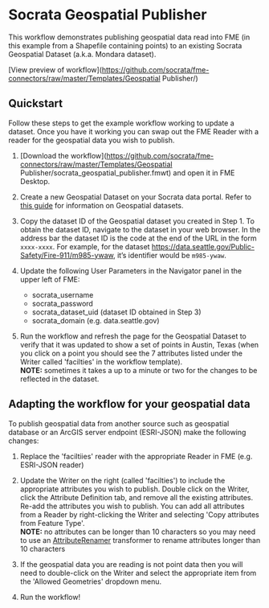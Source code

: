# Socrata Geospatial Publisher

This workflow demonstrates publishing geospatial data read into FME (in this example from a Shapefile containing points) to an existing Socrata Geospatial Dataset (a.k.a. Mondara dataset).

[View preview of workflow](https://github.com/socrata/fme-connectors/raw/master/Templates/Geospatial Publisher/)

## Quickstart

Follow these steps to get the example workflow working to update a dataset. Once you have it working you can swap out the FME Reader with a reader for the geospatial data you wish to publish.

1. [Download the workflow](https://github.com/socrata/fme-connectors/raw/master/Templates/Geospatial Publisher/socrata_geospatial_publisher.fmwt) and open it in FME Desktop.

2. Create a new Geospatial Dataset on your Socrata data portal. Refer to [this guide](https://support.socrata.com/hc/en-us/articles/202950488-Host-geospatial-files-using-Socrata-Mondara) for information on Geospatial datasets.

3. Copy the dataset ID of the Geospatial dataset you created in Step 1. To obtain the dataset ID, navigate to the dataset in your web browser. In the address bar the dataset ID is the code at the end of the URL in the form `xxxx-xxxx`. For example, for the dataset https://data.seattle.gov/Public-Safety/Fire-911/m985-ywaw, it’s identifier would be `m985-ywaw`.

4. Update the following User Parameters in the Navigator panel in the upper left of FME:
    - socrata_username  
    - socrata_password
    - socrata_dataset_uid (dataset ID obtained in Step 3)
    - socrata_domain (e.g. data.seattle.gov)

5. Run the workflow and refresh the page for the Geospatial Dataset to verify that it was updated to show a set of points in Austin, Texas (when you click on a point you should see the 7 attributes listed under the Writer called 'facilties' in the workflow template).  
**NOTE:** sometimes it takes a up to a minute or two for the changes to be reflected in the dataset. 


## Adapting the workflow for your geospatial data

To publish geospatial data from another source such as geospatial database or an ArcGIS server endpoint (ESRI-JSON) make the following changes:

1. Replace the 'faciltiies' reader with the appropriate Reader in FME (e.g. ESRI-JSON reader)

2. Update the Writer on the right (called 'facilties') to include the appropriate attributes you wish to publish. Double click on the Writer, click the Attribute Definition tab, and remove all the existing attributes. Re-add the attributes you wish to publish. You can add all attributes from a Reader by right-clicking the Writer and selecting 'Copy attributes from Feature Type'.  
**NOTE:** no attributes can be longer than 10 characters so you may need to use an [AttributeRenamer](http://docs.safe.com/fme/html/FME_Transformers/Default.htm#Transformers/attributerenamer.htm) transformer to rename attributes longer than 10 characters

3. If the geospatial data you are reading is not point data then you will need to double-click on the Writer and select the appropriate item from the 'Allowed Geometries' dropdown menu.

4. Run the workflow!
